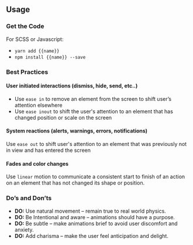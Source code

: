 ## Usage

### Get the Code

For SCSS or Javascript:

- `yarn add {{name}}`
- `npm install {{name}} --save`

### Best Practices

#### User initiated interactions (dismiss, hide, send, etc..)
- Use `ease in` to remove an element from the screen to shift user’s attention elsewhere
- Use `ease inout` to shift the user's attention to an element that has changed position or scale on the screen

#### System reactions (alerts, warnings, errors, notifications)
Use `ease out` to shift user's attention to an element that was previously not in view and has entered the screen

#### Fades and color changes
Use `linear` motion to communicate a consistent start to finish of an action on an element that has not changed its shape or position.


### Do’s and Don’ts

- **DO:** Use natural movement – remain true to real world physics.
- **DO:** Be Intentional and aware – animations should have a purpose.
- **DO:** Be subtle – make animations brief to avoid user discomfort and anxiety.
- **DO:** Add charisma – make the user feel anticipation and delight.
